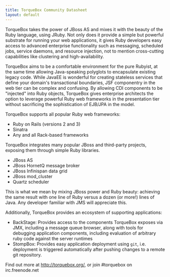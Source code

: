 ```yaml
---
title: TorqueBox Community Datasheet
layout: default
---
```


TorqueBox takes the power of JBoss AS and mixes it with the beauty of
the Ruby language, using JRuby.  Not only does it provide a simple but
powerful substrate for running your web applications, it gives Ruby
developers easy access to advanced enterprise functionality such as
messaging, scheduled jobs, service daemons, and resource injection,
not to mention cross-cutting capabilities like clustering and
high-availability.

TorqueBox aims to be a comfortable environment for the pure Rubyist,
at the same time allowing Java-speaking polyglots to encapsulate
existing legacy code.  While JavaEE is wonderful for creating
stateless services that define your domain's transactional boundaries,
JSF componentry in the web tier can be complex and confusing.  By
allowing CDI components to be "injected" into Ruby objects, TorqueBox
gives enterprise architects the option to leverage powerful Ruby web
frameworks in the presentation tier without sacrificing the
sophistication of EJB/JPA in the model.

TorqueBox supports all popular Ruby web frameworks:

* Ruby on Rails (versions 2 and 3)
* Sinatra
* Any and all Rack-based frameworks

TorqueBox integrates many popular JBoss and third-party projects,
exposing them through simple Ruby libraries.

* JBoss AS 
* JBoss HornetQ message broker
* JBoss Infinispan data grid
* JBoss mod_cluster
* Quartz scheduler

This is what we mean by mixing JBoss power and Ruby beauty: achieving
the same result with one line of Ruby versus a dozen (or more!) lines
of Java.  Any developer familiar with JMS will appreciate this.

Additionally, TorqueBox provides an ecosystem of supporting
applications:

* BackStage: Provides access to the components TorqueBox exposes via
  JMX, including a message queue browser, along with tools for
  debugging application components, including evaluation of arbitrary
  ruby code against the server runtimes
* StompBox: Provides easy application deployment using `git`,
  i.e. deployment is triggered automatically after pushing changes to
  a remote git repository.

Find out more at http://torquebox.org/, or join #torquebox on irc.freenode.net
